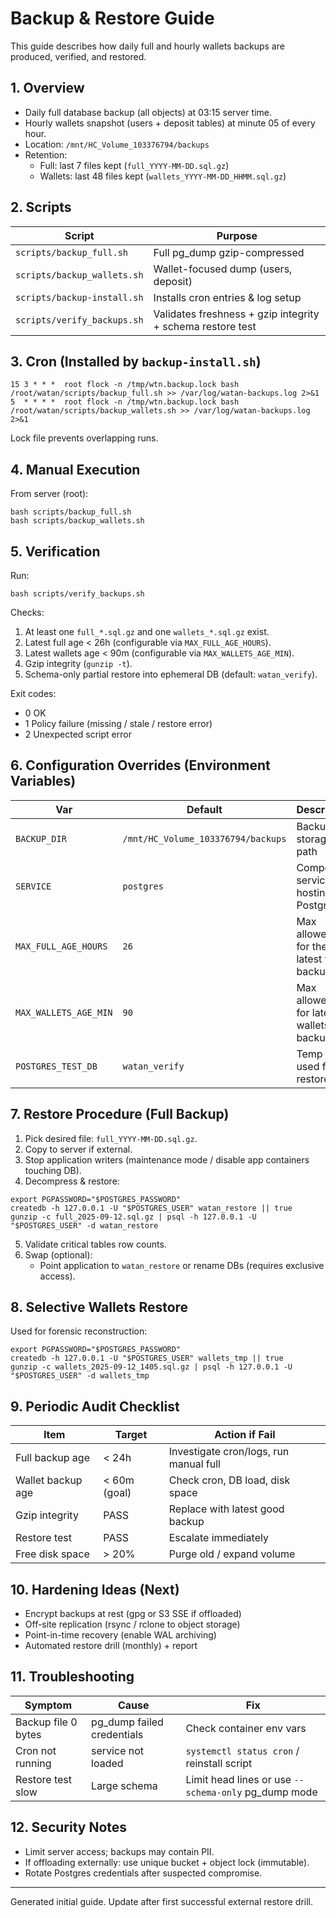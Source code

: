 # Backup & Restore Guide

This guide describes how daily full and hourly wallets backups are produced, verified, and restored.

## 1. Overview
- Daily full database backup (all objects) at 03:15 server time.
- Hourly wallets snapshot (users + deposit tables) at minute 05 of every hour.
- Location: `/mnt/HC_Volume_103376794/backups`
- Retention:
  - Full: last 7 files kept (`full_YYYY-MM-DD.sql.gz`)
  - Wallets: last 48 files kept (`wallets_YYYY-MM-DD_HHMM.sql.gz`)

## 2. Scripts
| Script | Purpose |
|--------|---------|
| `scripts/backup_full.sh` | Full pg_dump gzip-compressed |
| `scripts/backup_wallets.sh` | Wallet-focused dump (users, deposit) |
| `scripts/backup-install.sh` | Installs cron entries & log setup |
| `scripts/verify_backups.sh` | Validates freshness + gzip integrity + schema restore test |

## 3. Cron (Installed by `backup-install.sh`)
```
15 3 * * *  root flock -n /tmp/wtn.backup.lock bash /root/watan/scripts/backup_full.sh >> /var/log/watan-backups.log 2>&1
5  * * * *  root flock -n /tmp/wtn.backup.lock bash /root/watan/scripts/backup_wallets.sh >> /var/log/watan-backups.log 2>&1
```
Lock file prevents overlapping runs.

## 4. Manual Execution
From server (root):
```
bash scripts/backup_full.sh
bash scripts/backup_wallets.sh
```

## 5. Verification
Run:
```
bash scripts/verify_backups.sh
```
Checks:
1. At least one `full_*.sql.gz` and one `wallets_*.sql.gz` exist.
2. Latest full age < 26h (configurable via `MAX_FULL_AGE_HOURS`).
3. Latest wallets age < 90m (configurable via `MAX_WALLETS_AGE_MIN`).
4. Gzip integrity (`gunzip -t`).
5. Schema-only partial restore into ephemeral DB (default: `watan_verify`).

Exit codes:
- 0 OK
- 1 Policy failure (missing / stale / restore error)
- 2 Unexpected script error

## 6. Configuration Overrides (Environment Variables)
| Var | Default | Description |
|-----|---------|-------------|
| `BACKUP_DIR` | `/mnt/HC_Volume_103376794/backups` | Backup storage path |
| `SERVICE` | `postgres` | Compose service hosting Postgres |
| `MAX_FULL_AGE_HOURS` | `26` | Max allowed age for the latest full backup |
| `MAX_WALLETS_AGE_MIN` | `90` | Max allowed age for latest wallets backup |
| `POSTGRES_TEST_DB` | `watan_verify` | Temp DB used for restore test |

## 7. Restore Procedure (Full Backup)
1. Pick desired file: `full_YYYY-MM-DD.sql.gz`.
2. Copy to server if external.
3. Stop application writers (maintenance mode / disable app containers touching DB).
4. Decompress & restore:
```
export PGPASSWORD="$POSTGRES_PASSWORD"
createdb -h 127.0.0.1 -U "$POSTGRES_USER" watan_restore || true
gunzip -c full_2025-09-12.sql.gz | psql -h 127.0.0.1 -U "$POSTGRES_USER" -d watan_restore
```
5. Validate critical tables row counts.
6. Swap (optional):
   - Point application to `watan_restore` or rename DBs (requires exclusive access).

## 8. Selective Wallets Restore
Used for forensic reconstruction:
```
export PGPASSWORD="$POSTGRES_PASSWORD"
createdb -h 127.0.0.1 -U "$POSTGRES_USER" wallets_tmp || true
gunzip -c wallets_2025-09-12_1405.sql.gz | psql -h 127.0.0.1 -U "$POSTGRES_USER" -d wallets_tmp
```

## 9. Periodic Audit Checklist
| Item | Target | Action if Fail |
|------|--------|----------------|
| Full backup age | < 24h | Investigate cron/logs, run manual full |
| Wallet backup age | < 60m (goal) | Check cron, DB load, disk space |
| Gzip integrity | PASS | Replace with latest good backup |
| Restore test | PASS | Escalate immediately |
| Free disk space | > 20% | Purge old / expand volume |

## 10. Hardening Ideas (Next)
- Encrypt backups at rest (gpg or S3 SSE if offloaded)
- Off-site replication (rsync / rclone to object storage)
- Point-in-time recovery (enable WAL archiving)
- Automated restore drill (monthly) + report

## 11. Troubleshooting
| Symptom | Cause | Fix |
|---------|-------|-----|
| Backup file 0 bytes | pg_dump failed credentials | Check container env vars |
| Cron not running | service not loaded | `systemctl status cron` / reinstall script |
| Restore test slow | Large schema | Limit head lines or use `--schema-only` pg_dump mode |

## 12. Security Notes
- Limit server access; backups may contain PII.
- If offloading externally: use unique bucket + object lock (immutable). 
- Rotate Postgres credentials after suspected compromise.

---
Generated initial guide. Update after first successful external restore drill.
